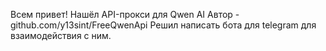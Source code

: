Всем привет!
Нашёл API-прокси для Qwen AI
Автор - github.com/y13sint/FreeQwenApi
Решил написать бота для telegram для взаимодействия с ним.
